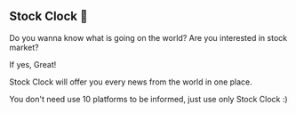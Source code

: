 ## Stock Clock 💸
Do you wanna know what is going on the world?  Are you interested in stock market? 

If yes, Great!

Stock Clock will offer you every news from the world in one place.

You don't need use 10 platforms to be informed, just use only Stock Clock :) 

